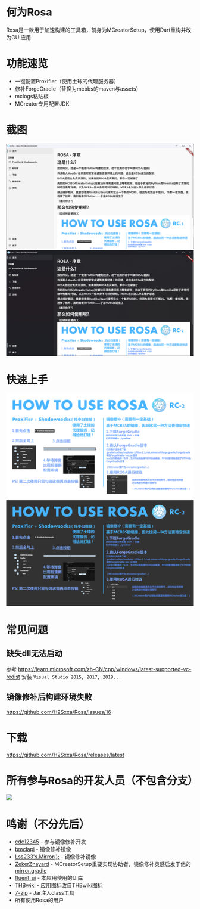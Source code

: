 # 何为Rosa

Rosa是一款用于加速构建的工具箱，前身为MCreatorSetup，使用Dart重构并改为GUI应用

# 功能速览

 - 一键配置Proxifier（使用土球的代理服务器）
 - 修补ForgeGradle（替换为mcbbs的maven与assets）
 - mclogs粘贴板
 - MCreator专用配置JDK

# 截图

![](https://github.com/H2Sxxa/Rosa/blob/main/doc/Shotscreen0.png)
![](https://github.com/H2Sxxa/Rosa/blob/main/doc/Shotscreen1.png)

# 快速上手

![](https://github.com/H2Sxxa/Rosa/blob/main/doc/htur0.png)
![](https://github.com/H2Sxxa/Rosa/blob/main/doc/htur1.png)

# 常见问题

## 缺失dll无法启动

参考 https://learn.microsoft.com/zh-CN/cpp/windows/latest-supported-vc-redist 安装 `Visual Studio 2015, 2017, 2019...`

## 镜像修补后构建环境失败

https://github.com/H2Sxxa/Rosa/issues/16

# 下载

https://github.com/H2Sxxa/Rosa/releases/latest

# 所有参与Rosa的开发人员（不包含分支）

<a href="https://github.com/H2Sxxa/Rosa/graphs/contributors">
  <img src="https://contrib.rocks/image?repo=H2Sxxa/Rosa" />
</a>

# 鸣谢（不分先后）

 - [cdc12345](https://github.com/cdc12345) - 参与镜像修补开发
 - [bmclapi](https://bmclapidoc.bangbang93.com/) - 镜像修补镜像
 - [Lss233's.Mirror();](http://lss233.littleservice.cn/repositories/minecraft) - 镜像修补镜像
 - [ZekerZhayard](https://github.com/ZekerZhayard) - MCreatorSetup重要实现协助者，镜像修补灵感启发于他的[mirror.gradle](https://github.com/IdeallandEarthDept/IdeallandFramework/blob/master/mirror.gradle)
 - [fluent_ui](https://github.com/bdlukaa/fluent_ui) - 本应用使用的UI库
 - [THBwiki](https://thwiki.cc/) - 应用图标改自THBwiki图标
 - [7-zip](https://www.7-zip.org/) - Jar注入class工具
 - 所有使用Rosa的用户

